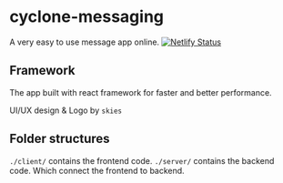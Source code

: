 # cyclone-messaging
A very easy to use message app online.
[![Netlify Status](https://api.netlify.com/api/v1/badges/20504812-d5e1-4347-bae6-5db78854e6b7/deploy-status)](https://app.netlify.com/sites/cyclone-messaging/deploys)

## Framework
The app built with react framework for faster and better performance.

UI/UX design & Logo by `skies`

## Folder structures
`./client/` contains the frontend code.
`./server/` contains the backend code. Which connect the frontend to backend.
